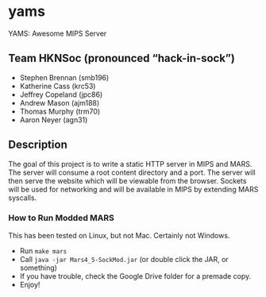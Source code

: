 # yams
YAMS: Awesome MIPS Server

## Team HKNSoc (pronounced “hack-in-sock”)
  - Stephen Brennan (smb196)
  - Katherine Cass (krc53)
  - Jeffrey Copeland (jpc86)
  - Andrew Mason (ajm188)
  - Thomas Murphy (trm70)
  - Aaron Neyer (agn31)

## Description
The goal of this project is to write a static HTTP server in MIPS and MARS. The server will consume a root content directory and a port. The server will then serve the website which will be viewable from the browser. Sockets will be used for networking and will be available in MIPS by extending MARS syscalls.

### How to Run Modded MARS
This has been tested on Linux, but not Mac.  Certainly not Windows.
  - Run `make mars`
  - Call `java -jar Mars4_5-SockMod.jar` (or double click the JAR, or something)
  - If you have trouble, check the Google Drive folder for a premade copy.
  - Enjoy!
